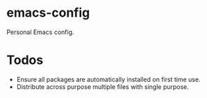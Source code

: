 # emacs-config

Personal Emacs config.

# Todos
* Ensure all packages are automatically installed on first time use.
* Distribute across purpose multiple files with single purpose.
